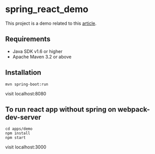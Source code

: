 # spring_react_demo

This project is a demo related to this [article](https://medium.com/@pietroghezzi/spring-and-react-js-the-easy-way-5abe8a529058).

## Requirements
- Java SDK v1.6 or higher
- Apache Maven 3.2 or above

## Installation
```shell
mvn spring-boot:run
```

visit localhost:8080

## To run react app without spring on webpack-dev-server
```shell
cd apps/demo
npm install
npm start
```

visit localhost:3000
